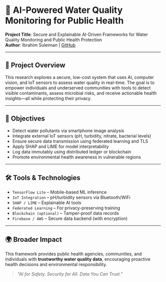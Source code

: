 # 🔬 AI-Powered Water Quality Monitoring for Public Health

**Project Title**: Secure and Explainable AI-Driven Frameworks for Water Quality Monitoring and Public Health Protection  
**Author**: Ibrahim Suleiman | [GitHub](https://github.com/Isuleim)

---

## 📌 Project Overview
This research explores a secure, low-cost system that uses AI, computer vision, and IoT sensors to assess water quality in real-time. The goal is to empower individuals and underserved communities with tools to detect visible contaminants, assess microbial risks, and receive actionable health insights—all while protecting their privacy.

---

## 🎯 Objectives
- Detect water pollutants via smartphone image analysis
- Integrate external IoT sensors (pH, turbidity, nitrate, bacterial levels)
- Ensure secure data transmission using federated learning and TLS
- Apply SHAP and LIME for model interpretability
- Log data immutably using distributed ledger or blockchain
- Promote environmental health awareness in vulnerable regions

---

## 🛠️ Tools & Technologies
- `TensorFlow Lite` – Mobile-based ML inference
- `IoT Integration` – pH/turbidity sensors via Bluetooth/WiFi
- `SHAP / LIME` – Explainable AI tools
- `Federated Learning` – For privacy-preserving training
- `Blockchain (optional)` – Tamper-proof data records
- `Firebase / AWS` – Secure data backend (with encryption)

---

## 🌍 Broader Impact
This framework provides public health agencies, communities, and individuals with **trustworthy water quality data**, encouraging proactive health decisions and environmental responsibility.

> _"AI for Safety. Security for All. Data You Can Trust."_
